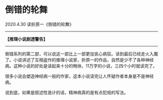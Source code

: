 #  倒错的轮舞

2020.4.30 读折原一《倒错的轮舞》

------

**【推理小说剧透警告】**

------



倒错系列的第二部，可以说这一部比上一部更加丧心病狂。读到最后已经走火入魔了。小说讲述了互相盗作的推理小说家，折原一的作品，自然是少不了各种神经病。这种小说的好处是读起来十分的畅快，11万字的小说，三四个小时就读完了。

很多小说会塑造神经病一般的作家，这本小说读完让人怀疑作者本身是不是神经病。

说到底，如果是叙述性诡计的话，精神病真的是有点犯规的写法。

